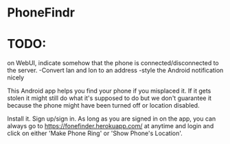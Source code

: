 # PhoneFindr

TODO:
==========================================
on WebUI, indicate somehow that the phone is connected/disconnected to the server.
-Convert lan and lon to an address
-style the Android notification nicely

This Android app helps you find your phone if you misplaced it. If it gets stolen it might still
do what it's supposed to do but we don't guarantee it because the phone might have been turned off or location disabled.

Install it. Sign up/sign in. 
As long as you are signed in on the app, you can always go to https://fonefinder.herokuapp.com/ at anytime and login and click 
on either 'Make Phone Ring' or 'Show Phone's Location'. 
